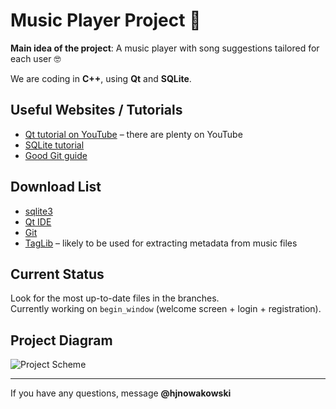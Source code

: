 # Music Player Project 🎵

**Main idea of the project**: A music player with song suggestions tailored for each user 🤓

We are coding in **C++**, using **Qt** and **SQLite**.

## Useful Websites / Tutorials
- [Qt tutorial on YouTube](https://www.youtube.com/playlist?list=PLS1QulWo1RIZiBcTr5urECberTITj7gjA) – there are plenty on YouTube
- [SQLite tutorial](https://www.tutorialspoint.com/sqlite/index.htm)
- [Good Git guide](http://rogerdudler.github.io/git-guide/index.pl.html)

## Download List
- [sqlite3](https://sqlite.org/download.html)  
- [Qt IDE](https://www.qt.io/download-open-source/?__hssc=152220518.2.1491851308247&__hstc=152220518.d659e36e51836f27c54dafacd652b2b8.1490452226435.1491735289943.1491851308247.9&__hsfp=2254599158&hsCtaTracking=f977210e-de67-475f-a32b-65cec207fd03%7Cd62710cd-e1db-46aa-8d4d-2f1c1ffdacea#section-2)  
- [Git](https://git-scm.com/download/win)  
- [TagLib](http://taglib.org) – likely to be used for extracting metadata from music files

## Current Status
Look for the most up-to-date files in the branches.  
Currently working on `begin_window` (welcome screen + login + registration).

## Project Diagram

![Project Scheme](https://github.com/hjnowakowski/projekt1/blob/player/project_schemes/project_scheme.png)

---

If you have any questions, message **@hjnowakowski**
